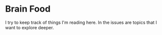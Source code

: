 # Brain Food

I try to keep track of things I'm reading here. In the issues are topics that I want to explore deeper.